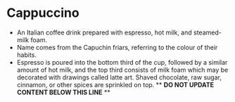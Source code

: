 Cappuccino
==========

* An Italian coffee drink prepared with espresso, hot milk, and steamed-milk foam.
* Name comes from the Capuchin friars, referring to the colour of their habits.
* Espresso is poured into the bottom third of the cup, followed by a similar amount of hot milk, and the top third consists of milk foam which may be decorated with drawings called latte art. Shaved chocolate, raw sugar, cinnamon, or other spices are sprinkled on top.
** **DO NOT UPDATE CONTENT BELOW THIS LINE** **


